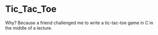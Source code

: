 # Tic_Tac_Toe

Why? Because a friend challenged me to write a tic-tac-toe game in C in the middle of a lecture.


